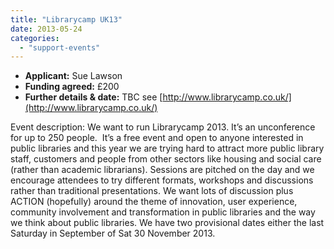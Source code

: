 ```yaml
---
title: "Librarycamp UK13"
date: 2013-05-24
categories: 
  - "support-events"
---
```


- **Applicant:** Sue Lawson
- **Funding agreed:** £200
- **Further details & date:** TBC see [http://www.librarycamp.co.uk/](http://www.librarycamp.co.uk/)

Event description: We want to run Librarycamp 2013. It’s an unconference for up to 250 people.  It’s a free event and open to anyone interested in public libraries and this year we are trying hard to attract more public library staff, customers and people from other sectors like housing and social care (rather than academic librarians). Sessions are pitched on the day and we encourage attendees to try different formats, workshops and discussions rather than traditional presentations. We want lots of discussion plus ACTION (hopefully) around the theme of innovation, user experience, community involvement and transformation in public libraries and the way we think about public libraries. We have two provisional dates either the last Saturday in September of Sat 30 November 2013.
